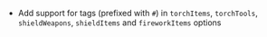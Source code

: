 - Add support for tags (prefixed with `#`) in `torchItems`, `torchTools`, `shieldWeapons`, `shieldItems` and `fireworkItems` options